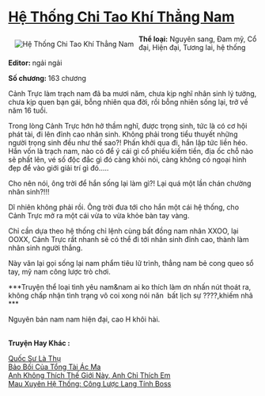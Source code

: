<a href="https://utruyen.com/he-thong-chi-tao-khi-thang-nam/18926/" title="Hệ Thống Chi Tao Khí Thẳng Nam"><h1>Hệ Thống Chi Tao Khí Thẳng Nam</h1></a><div style="display:table"><img align="right" style="float: left; padding: 10px;" src="https://utruyen.com/images/story/200x260/he-thong-chi-tao-khi-thang-nam.jpg" alt="Hệ Thống Chi Tao Khí Thẳng Nam"><b>Thể loại:</b> Nguyên sang, Đam mỹ, Cổ đại, Hiện đại, Tương lai, hệ thống <p></p><b>Editor: </b>ngải ngải <p></p><b>Số chương: </b>163 chương <p></p>Cảnh Trực làm trạch nam đã ba mươi năm, chưa kịp nghĩ nhân sinh lý tưởng, chưa kịp quen bạn gái, bỗng nhiên qua đời, rồi bỗng nhiên sống lại, trở về năm 16 tuổi.<p></p>Trong lòng Cảnh Trực hớn hở thầm nghĩ, được trọng sinh, tức là có cơ hội phát tài, đi lên đỉnh cao nhân sinh. Không phải trong tiểu thuyết những người trọng sinh đều như thế sao?! Phấn khởi qua đi, hắn lập tức liền héo. Hắn vốn là trạch nam, nào có để ý cái gì cổ phiếu kiếm tiền, địa ốc chỗ nào sẽ phất lên, vé số độc đắc gì đó càng khỏi nói, càng không có ngoại hình đẹp để vào giới giải trí gì đó.....<p></p>Cho nên nói, ông trời để hắn sống lại làm gì?! Lại quá một lần chán chường nhân sinh?!!!<p></p>Dĩ nhiên không phải rồi. Ông trời đưa tới cho hắn một cái hệ thống, cho Cảnh Trực mở ra một cái vừa to vừa khỏe bàn tay vàng.<p></p>Chỉ cần dựa theo hệ thống chỉ lệnh cùng bất đồng nam nhân XXOO, lại OOXX, Cảnh Trực rất nhanh sẽ có thể đi tới nhân sinh đỉnh cao, thành làm nhân sinh người thắng.<p></p>Này văn lại gọi sống lại nam phẩm tiêu lữ trình, thẳng nam bẻ cong queo sổ tay, mỹ nam công lược trò chơi.<p></p>***Truyện thể loại tình yêu nam&nam ai ko thích làm ơn nhấn nút thoát ra,  không chấp nhận tình trạng vô coi xong nói năn  bất lịch sự ????,khiếm nhã ***<p></p>Nguyên bản nam nam hiện đại, cao H khôi hài.</div><p><br><b>Truyện Hay Khác :</b></p><a href="https://utruyen.com/quoc-su-la-thu/18932/" alt="Quốc Sư Là Thụ">Quốc Sư Là Thụ</a><br/><a href="https://github.com/quanluxury/truyenhot/tree/master/truyenhay/17576/" alt="Bảo Bối Của Tổng Tài Ác Ma">Bảo Bối Của Tổng Tài Ác Ma</a><br/><a href="https://github.com/quanluxury/truyenhot/tree/master/truyenhay/3108/" alt="Anh Không Thích Thế Giới Này, Anh Chỉ Thích Em">Anh Không Thích Thế Giới Này, Anh Chỉ Thích Em</a><br/><a href="https://github.com/quanluxury/truyenhot/tree/master/truyenhay/17060/" alt="Mau Xuyên Hệ Thống: Công Lược Lang Tính Boss">Mau Xuyên Hệ Thống: Công Lược Lang Tính Boss</a><br/>